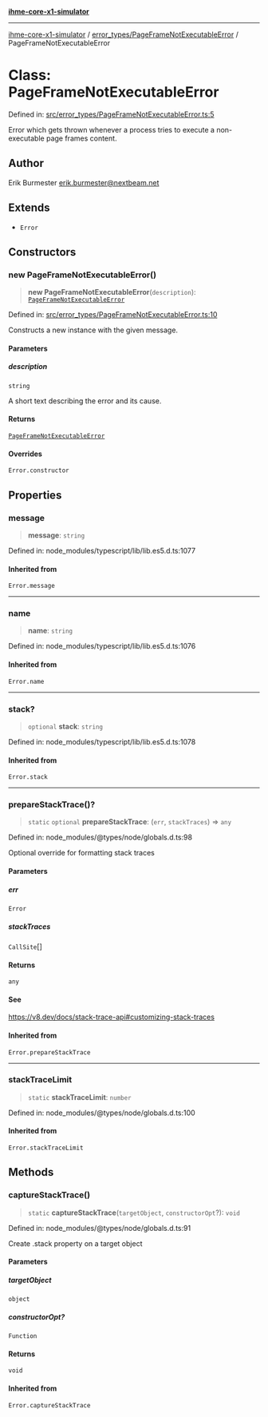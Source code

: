 [**ihme-core-x1-simulator**](../../../README.md)

***

[ihme-core-x1-simulator](../../../modules.md) / [error\_types/PageFrameNotExecutableError](../README.md) / PageFrameNotExecutableError

# Class: PageFrameNotExecutableError

Defined in: [src/error\_types/PageFrameNotExecutableError.ts:5](https://github.com/ProgrammIt/CPU-Simulator/blob/96764be0553f95d688bfe5600c9ae9aea8701845/src/error_types/PageFrameNotExecutableError.ts#L5)

Error which gets thrown whenever a process tries to execute a non-executable page frames content.

## Author

Erik Burmester <erik.burmester@nextbeam.net>

## Extends

- `Error`

## Constructors

### new PageFrameNotExecutableError()

> **new PageFrameNotExecutableError**(`description`): [`PageFrameNotExecutableError`](PageFrameNotExecutableError.md)

Defined in: [src/error\_types/PageFrameNotExecutableError.ts:10](https://github.com/ProgrammIt/CPU-Simulator/blob/96764be0553f95d688bfe5600c9ae9aea8701845/src/error_types/PageFrameNotExecutableError.ts#L10)

Constructs a new instance with the given message.

#### Parameters

##### description

`string`

A short text describing the error and its cause.

#### Returns

[`PageFrameNotExecutableError`](PageFrameNotExecutableError.md)

#### Overrides

`Error.constructor`

## Properties

### message

> **message**: `string`

Defined in: node\_modules/typescript/lib/lib.es5.d.ts:1077

#### Inherited from

`Error.message`

***

### name

> **name**: `string`

Defined in: node\_modules/typescript/lib/lib.es5.d.ts:1076

#### Inherited from

`Error.name`

***

### stack?

> `optional` **stack**: `string`

Defined in: node\_modules/typescript/lib/lib.es5.d.ts:1078

#### Inherited from

`Error.stack`

***

### prepareStackTrace()?

> `static` `optional` **prepareStackTrace**: (`err`, `stackTraces`) => `any`

Defined in: node\_modules/@types/node/globals.d.ts:98

Optional override for formatting stack traces

#### Parameters

##### err

`Error`

##### stackTraces

`CallSite`[]

#### Returns

`any`

#### See

https://v8.dev/docs/stack-trace-api#customizing-stack-traces

#### Inherited from

`Error.prepareStackTrace`

***

### stackTraceLimit

> `static` **stackTraceLimit**: `number`

Defined in: node\_modules/@types/node/globals.d.ts:100

#### Inherited from

`Error.stackTraceLimit`

## Methods

### captureStackTrace()

> `static` **captureStackTrace**(`targetObject`, `constructorOpt`?): `void`

Defined in: node\_modules/@types/node/globals.d.ts:91

Create .stack property on a target object

#### Parameters

##### targetObject

`object`

##### constructorOpt?

`Function`

#### Returns

`void`

#### Inherited from

`Error.captureStackTrace`
